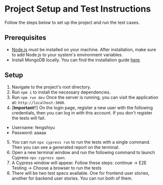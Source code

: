 # Project Setup and Test Instructions

Follow the steps below to set up the project and run the test cases.

## Prerequisites

- [Node.js](https://nodejs.org/en/) must be installed on your machine. After installation, make sure to add Node.js to your system's environment variables.
- Install MongoDB locally. You can find the installation guide [here](https://www.mongodb.com/docs/manual/installation/).

## Setup

1. Navigate to the project's root directory.
2. Run `npm i` to install the necessary dependencies.
3. Run `npm run dev` Once the server is running, you can visit the application at: `http://localhost:3000`.
4. [**Important**!!] On the login page, register a new user with the following credentials, then you can log in with this account. If you don't register the tests will fail.
- Username: fengshiyu
- Password: aaaaa
5. You can run `npx cypress run` to run the tests with a single command. Then you can see a generated report on the terminal.
6. Open a new terminal window and run the following command to launch Cypress `npx cypress open`.
7. A Cypress window will appear. Follow these steps: continue -> E2E Testing -> Choose a browser to run the tests
8. There will be two test specs available. One for frontend user stories, another for backend user stories. You can run both of them.
  
   

